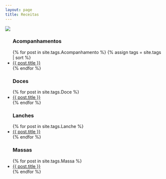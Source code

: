 ```yaml
---
layout: page
title: Receitas
---
```


<img src="https://adsonbatista.github.io/images/posts/comida.png"> 

<div id="home">
  <ul class="posts">
    <h3 class="orange">Acompanhamentos</h3>
    {% for post in site.tags.Acompanhamento %}
    {% assign tags = site.tags | sort %}
      <li><a href="{{ post.url }}">{{ post.title }}</a></li>
    {% endfor %}
  </ul>
<p></p>
    
  <ul class="posts">
  <h3 class="orange">Doces</h3>
    {% for post in site.tags.Doce %}
      <li><a href="{{ post.url }}">{{ post.title }}</a></li>
    {% endfor %}
  </ul>
<p></p>

  <ul class="posts">
      <h3 class="orange">Lanches</h3>
    {% for post in site.tags.Lanche %}
      <li><a href="{{ post.url }}">{{ post.title }}</a></li>
    {% endfor %}
  </ul>
<p></p>

  <ul class="posts">
      <h3 class="orange">Massas</h3>
    {% for post in site.tags.Massa %}
      <li><a href="{{ post.url }}">{{ post.title }}</a></li>
    {% endfor %}
  </ul>
<p></p>
</div>
